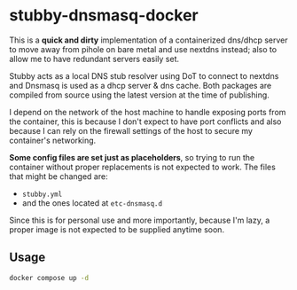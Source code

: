 # stubby-dnsmasq-docker

This is a **quick and dirty** implementation of a containerized dns/dhcp server to move away from pihole on bare metal and use nextdns instead; also to allow me to have redundant servers easily set.

Stubby acts as a local DNS stub resolver using DoT to connect to nextdns and Dnsmasq is used as a dhcp server & dns cache. Both packages are compiled from source using the latest version at the time of publishing.

I depend on the network of the host machine to handle exposing ports from the container, this is because I don't expect to have port conflicts and also because I can rely on the firewall settings of the host to secure my container's networking.

**Some config files are set just as placeholders**, so trying to run the container without proper replacements is not expected to work. The files that might be changed are:

- `stubby.yml`
- and the ones located at `etc-dnsmasq.d`

Since this is for personal use and more importantly, because I'm lazy, a proper image is not expected to be supplied anytime soon.

## Usage

```bash
docker compose up -d
```
